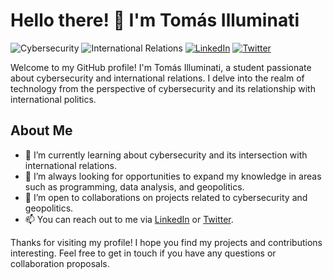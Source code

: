 # Hello there! 👋 I'm Tomás Illuminati

![Cybersecurity](https://img.shields.io/badge/Cybersecurity-In%20progress-blue)
![International Relations](https://img.shields.io/badge/International%20Relations-In%20progress-green)
[![LinkedIn](https://img.shields.io/badge/LinkedIn-Tom%C3%A1s%20Illuminati-blue)](https://www.linkedin.com/in/tomasilluminati)
[![Twitter](https://img.shields.io/twitter/follow/tomas_illuminati?style=social)](https://twitter.com/IlluminatiTomas)

Welcome to my GitHub profile! I'm Tomás Illuminati, a student passionate about cybersecurity and international relations. I delve into the realm of technology from the perspective of cybersecurity and its relationship with international politics.

## About Me
- 🔭 I’m currently learning about cybersecurity and its intersection with international relations.
- 🌱 I’m always looking for opportunities to expand my knowledge in areas such as programming, data analysis, and geopolitics.
- 💬 I’m open to collaborations on projects related to cybersecurity and geopolitics.
- 📫 You can reach out to me via [LinkedIn](https://www.linkedin.com/in/tomasilluminati/) or [Twitter](https://twitter.com/IlluminatiTomas).

Thanks for visiting my profile! I hope you find my projects and contributions interesting. Feel free to get in touch if you have any questions or collaboration proposals.
